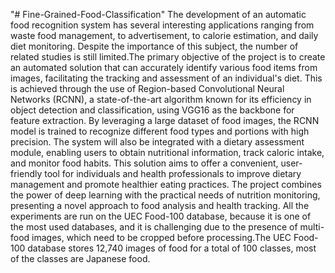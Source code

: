 "# Fine-Grained-Food-Classification" 
The development of an automatic food recognition system has several interesting applications ranging from waste food management, to advertisement, to calorie estimation, and daily diet monitoring. Despite the importance of this subject, the number of related studies is still limited.The primary objective of the project is to create an automated solution that can accurately identify various food items from images, facilitating the tracking and assessment of an individual's diet. This is achieved through the use of Region-based Convolutional Neural Networks (RCNN), a state-of-the-art algorithm known for its efficiency in object detection and classification, using VGG16 as the backbone for feature extraction. By leveraging a large dataset of food images, the RCNN model is trained to recognize different food types and portions with high precision. The system will also be integrated with a dietary assessment module, enabling users to obtain nutritional information, track caloric intake, and monitor food habits. This solution aims to offer a convenient, user-friendly tool for individuals and health professionals to improve dietary management and promote healthier eating practices. The project combines the power of deep learning with the practical needs of nutrition monitoring, presenting a novel approach to food analysis and health tracking. All the experiments are run on the UEC Food-100 database, because it is one of the most used databases, and it is challenging due to the presence of multi-food images, which need to be cropped before processing.The UEC Food-100 database stores 12,740 images of food for a total of 100 classes, most of the classes are Japanese food.

